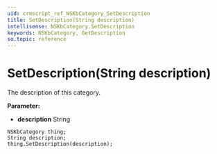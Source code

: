 ```yaml
---
uid: crmscript_ref_NSKbCategory_SetDescription
title: SetDescription(String description)
intellisense: NSKbCategory.SetDescription
keywords: NSKbCategory, GetDescription
so.topic: reference
---
```


# SetDescription(String description)

The description of this category.

**Parameter:** 
 - **description** String

```crmscript
NSKbCategory thing;
String description;
thing.SetDescription(description);
```

